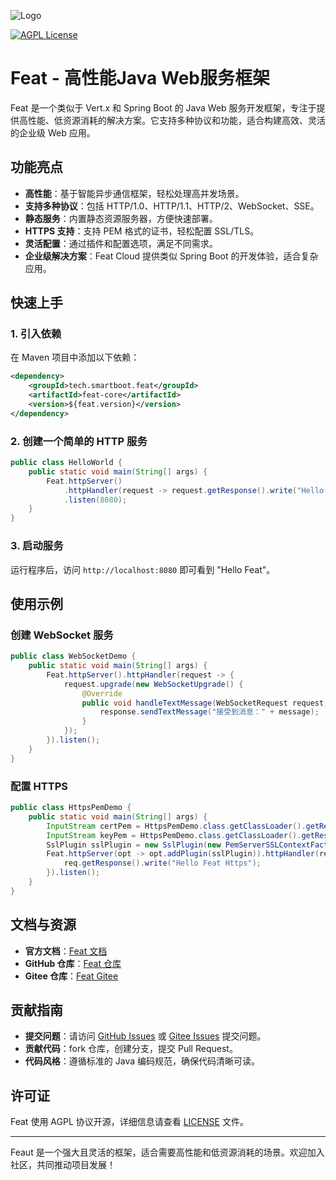 
![Logo](logo.svg)


[![AGPL License](https://img.shields.io/badge/license-AGPL-blue.svg)](http://www.gnu.org/licenses/agpl-3.0)


# Feat - 高性能Java Web服务框架

Feat 是一个类似于 Vert.x 和 Spring Boot 的 Java Web 服务开发框架，专注于提供高性能、低资源消耗的解决方案。它支持多种协议和功能，适合构建高效、灵活的企业级 Web 应用。

## 功能亮点

- **高性能**：基于智能异步通信框架，轻松处理高并发场景。
- **支持多种协议**：包括 HTTP/1.0、HTTP/1.1、HTTP/2、WebSocket、SSE。
- **静态服务**：内置静态资源服务器，方便快速部署。
- **HTTPS 支持**：支持 PEM 格式的证书，轻松配置 SSL/TLS。
- **灵活配置**：通过插件和配置选项，满足不同需求。
- **企业级解决方案**：Feat Cloud 提供类似 Spring Boot 的开发体验，适合复杂应用。

## 快速上手

### 1. 引入依赖

在 Maven 项目中添加以下依赖：

```xml
<dependency>
    <groupId>tech.smartboot.feat</groupId>
    <artifactId>feat-core</artifactId>
    <version>${feat.version}</version>
</dependency>
```

### 2. 创建一个简单的 HTTP 服务

```java
public class HelloWorld {
    public static void main(String[] args) {
        Feat.httpServer()
            .httpHandler(request -> request.getResponse().write("Hello Feat"))
            .listen(8080);
    }
}
```

### 3. 启动服务

运行程序后，访问 `http://localhost:8080` 即可看到 "Hello Feat"。

## 使用示例

### 创建 WebSocket 服务

```java
public class WebSocketDemo {
    public static void main(String[] args) {
        Feat.httpServer().httpHandler(request -> {
            request.upgrade(new WebSocketUpgrade() {
                @Override
                public void handleTextMessage(WebSocketRequest request, WebSocketResponse response, String message) {
                    response.sendTextMessage("接受到消息：" + message);
                }
            });
        }).listen();
    }
}
```

### 配置 HTTPS

```java
public class HttpsPemDemo {
    public static void main(String[] args) {
        InputStream certPem = HttpsPemDemo.class.getClassLoader().getResourceAsStream("example.org.pem");
        InputStream keyPem = HttpsPemDemo.class.getClassLoader().getResourceAsStream("example.org-key.pem");
        SslPlugin sslPlugin = new SslPlugin(new PemServerSSLContextFactory(certPem, keyPem));
        Feat.httpServer(opt -> opt.addPlugin(sslPlugin)).httpHandler(req -> {
            req.getResponse().write("Hello Feat Https");
        }).listen();
    }
}
```

## 文档与资源

- **官方文档**：[Feat 文档](https://smartboot.tech/feat)
- **GitHub 仓库**：[Feat 仓库](https://github.com/smartboot/feat)
- **Gitee 仓库**：[Feat Gitee](https://gitee.com/smartboot/feat)

## 贡献指南

- **提交问题**：请访问 [GitHub Issues](https://github.com/smartboot/feat/issues) 或 [Gitee Issues](https://gitee.com/smartboot/feat/issues) 提交问题。
- **贡献代码**：fork 仓库，创建分支，提交 Pull Request。
- **代码风格**：遵循标准的 Java 编码规范，确保代码清晰可读。

## 许可证

Feat 使用 AGPL 协议开源，详细信息请查看 [LICENSE](LICENSE) 文件。

---

Feaut 是一个强大且灵活的框架，适合需要高性能和低资源消耗的场景。欢迎加入社区，共同推动项目发展！
